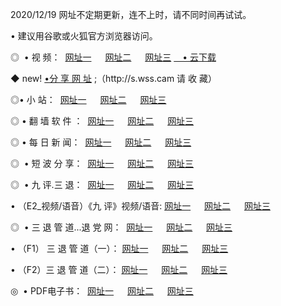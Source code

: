 <p>2020/12/19 网址不定期更新，连不上时，请不同时间再试试。
<p>• 建议用谷歌或火狐官方浏览器访问。
<p>◎  • 视 频： 
<a href="http://hey.guitarhaven.com/" target="_blank">网址一</a> 　 
<a href="http://hrm.guitarhaven.com/" target="_blank">网址二</a> 　 
<a href="http://hrm.guitarhaven.com/b.html" target="_blank">网址三</a>
<a href="https://yadi.sk/d/d0sUeAOpal3njw" target="_blank">　• 云下载 </a></p>
<p>◆ new! <a href="http://how.wemusiclabel.com/a.html">•分 享 网 址</a> ;（http://s.wss.cam 请 收 藏） </p>

<p>◎•  小 站：  
<a href="http://hey.guitarhaven.com/f.html" target="_blank">网址一</a> 　 
<a href="http://hrm.guitarhaven.com/h.html" target="_blank">网址二</a> 　 
<a href="http://hrm.guitarhaven.com/k/" target="_blank">网址三</a></p><p>

<p>◎  • 翻 墙 软 件 ：  
<a href="http://hey.guitarhaven.com/ff/" target="_blank">网址一</a> 　 
<a href="http://hrm.guitarhaven.com/s/read/a1_nd.html" target="_blank">网址二</a> 　 
<a href="http://hrm.guitarhaven.com/ff/index.html" target="_blank">网址三</a></p>
<p>◎  • 每 日 新 闻：  
<a href="http://hey.guitarhaven.com/day/" target="_blank">网址一</a> 　 
<a href="http://hrm.guitarhaven.com/day/" target="_blank">网址二</a> 　 
<a href="http://hrm.guitarhaven.com/day/index.html" target="_blank">网址三</a></p>
<p>◎   • 短 波 分 享：  
<a href="http://hey.guitarhaven.com/h/" target="_blank">网址一</a> 　 
<a href="http://hrm.guitarhaven.com/h/" target="_blank">网址二</a> 　 
<a href="http://hrm.guitarhaven.com/h/index.html" target="_blank">网址三</a></p>
<p>◎   • 九 评.三 退：  
<a href="http://hey.guitarhaven.com/t/" target="_blank">网址一</a> 　 
<a href="http://hrm.guitarhaven.com/v2/index.html" target="_blank">网址二</a> 　 
<a href="http://hrm.guitarhaven.com/tt/index.html" target="_blank">网址三</a> 　</p>
<p>  • （E2_视频/语音）《九 评》视频/语音: 
<a href="http://hrm.guitarhaven.com/7738.html" target="_blank">网址一</a> 　 
<a href="http://hrm.guitarhaven.com/7614.html" target="_blank">网址二</a> 　 
<a href="http://hrm.guitarhaven.com/7633.html" target="_blank">网址三</a></p>
<p>◎   • 三 退 管 道...退 党 网：  
<a href="http://hey.guitarhaven.com/go/td1.html" target="_blank">网址一</a> 　 
<a href="http://hrm.guitarhaven.com/go/td2.html" target="_blank">网址二</a> 　 
<a href="http://hrm.guitarhaven.com/go/td3.html" target="_blank">网址三</a></p>
<p>  • （F1） 三 退 管 道（一）： 
<a href="http://hey.guitarhaven.com/dd/" target="_blank">网址一</a> 　 
<a href="http://hrm.guitarhaven.com/s/read/a1_tdx.html" target="_blank">网址二</a> 　 
<a href="http://hrm.guitarhaven.com/dd/" target="_blank">网址三</a></p>
<p>  • （F2）三 退 管 道（二）： 
<a href="http://hrm.guitarhaven.com/d/" target="_blank">网址一</a> 　 
<a href="http://hey.guitarhaven.com/d/index.html" target="_blank">网址二</a> 　 
<a href="http://hrm.guitarhaven.com/d/" target="_blank">网址三</a></p>
<p>◎   • PDF电子书：  
<a href="http://hey.guitarhaven.com/p/" target="_blank">网址一</a> 　 
<a href="http://hrm.guitarhaven.com/p/index.html" target="_blank">网址二</a> 　 
<a href="http://hrm.guitarhaven.com/p/" target="_blank">网址三</a></p>
